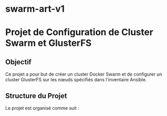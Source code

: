 # swarm-art-v1


# Projet de Configuration de Cluster Swarm et GlusterFS

## Objectif

Ce projet a pour but de créer un cluster Docker Swarm et de configurer un cluster GlusterFS sur les nœuds spécifiés dans l'inventaire Ansible.

## Structure du Projet

Le projet est organisé comme suit :
